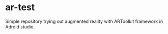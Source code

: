 # ar-test
Simple repository trying out augmented reality with ARToolkit framework in Adroid studio.
